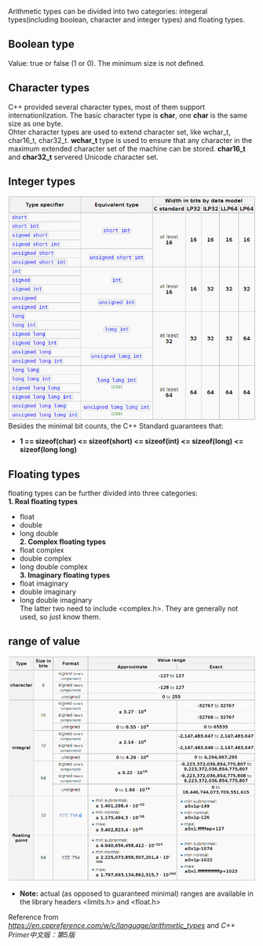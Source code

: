 Arithmetic types can be divided into two categories: integeral types(including boolean, character and integer types) and floating types.
## Boolean type
Value: true or false (1 or 0).
The minimum size is not defined.
## Character types
C++ provided several character types, most of them support internationlization. The basic character type is **char**, one **char** is the same size as one byte.  
Ohter character types are used to extend character set, like wchar_t, char16_t, char32_t. **wchar_t** type is used to ensure that any character in the maximum extended character set of the machine can be stored. **char16_t** and **char32_t** servered Unicode character set.
## Integer types
![integer types & their properties](assets/integer_types&their_properties.png)  
Besides the minimal bit counts, the C++ Standard guarantees that:
- **1 == sizeof(char) <= sizeof(short) <= sizeof(int) <= sizeof(long) <= sizeof(long long)**
## Floating types
floating types can be further divided into three categories:  
**1. Real floating types**
- float
- double 
- long double  
**2. Complex floating types**
- float complex 
- double complex 
- long double complex  
**3. Imaginary floating types**
- float imaginary 
- double imaginary
- long double imaginary  
The latter two need to include <complex.h>. They are generally not used, so just know them.
## range of value
![range_of_value](assets/range_of_value.png)
- **Note:** actual (as opposed to guaranteed minimal) ranges are available in the library headers <limits.h> and <float.h>

Reference from *https://en.cppreference.com/w/c/language/arithmetic_types* and *C++ Primer中文版：第5版*
